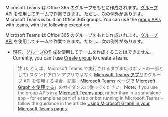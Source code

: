 <span data-ttu-id="25a18-p101">Microsoft Teams は Office 365 のグループをもとに作成されます。[グループ API](group.md) を使用してチームで作業できます。ただし、次の例外があります。</span><span class="sxs-lookup"><span data-stu-id="25a18-p101">Microsoft Teams is built on Office 365 groups. You can use the [group APIs](group.md) with teams, with the following exception:</span></span>

Microsoft Teams は Office 365 のグループをもとに作成されます。[グループ API](group.md) を使用してチームで作業できます。ただし、次の例外があります。 

- <span data-ttu-id="25a18-104">現在、[グループの作成](../api/group_post_groups.md)を使用してチームを作成することはできません。</span><span class="sxs-lookup"><span data-stu-id="25a18-104">Currently, you can't use [Create group](../api/group_post_groups.md) to create a team.</span></span>  

><span data-ttu-id="25a18-105">**注:**(たとえば、Microsoft Teams で実行されるタブまたはボットの一部として) スタンドアロン アプリではなく [Microsoft Teams アプリ](https://msdn.microsoft.com/en-us/microsoft-teams)のグループ API を使用する場合、記事「[Microsoft Teams ページで Microsoft Graph を使用する](https://msdn.microsoft.com/en-us/microsoft-teams/graph)」のガイダンスに従ってください。</span><span class="sxs-lookup"><span data-stu-id="25a18-105">**Note:** If you use the group APIs in a [Microsoft Teams app](https://msdn.microsoft.com/en-us/microsoft-teams), rather than in a standalone app - for example as part of a tab or bot running in Microsoft Teams - follow the guidance in the article [Using Microsoft Graph in your Microsoft Teams pages](https://msdn.microsoft.com/en-us/microsoft-teams/graph).</span></span>